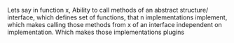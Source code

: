 Lets say in function x, Ability to call methods of an abstract structure/ interface, which defines set of functions, that n implementations implement, which makes calling those methods from x of an interface independent on implementation. Which makes those implementations plugins